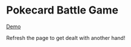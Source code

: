 # Pokecard Battle Game

[Demo](https://rct-pokedex.s3.amazonaws.com/index.html)

Refresh the page to get dealt with another hand!
